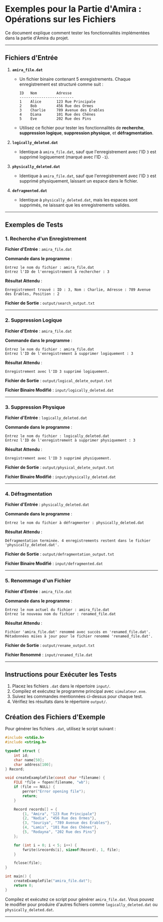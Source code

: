 # Exemples pour la Partie d'Amira : Opérations sur les Fichiers

Ce document explique comment tester les fonctionnalités implémentées dans la partie d'Amira du projet.

---

## Fichiers d'Entrée

1. **`amira_file.dat`**
   - Un fichier binaire contenant 5 enregistrements. Chaque enregistrement est structuré comme suit :
     ```
     ID   Nom         Adresse
     -------------------------
     1    Alice       123 Rue Principale
     2    Bob         456 Rue des Ormes
     3    Charlie     789 Avenue des Érables
     4    Diana       101 Rue des Chênes
     5    Eve         202 Rue des Pins
     ```
   - Utilisez ce fichier pour tester les fonctionnalités de **recherche**, **suppression logique**, **suppression physique**, et **défragmentation**.

2. **`logically_deleted.dat`**
   - Identique à `amira_file.dat`, sauf que l'enregistrement avec l'ID `3` est supprimé logiquement (marqué avec l'ID `-1`).

3. **`physically_deleted.dat`**
   - Identique à `amira_file.dat`, sauf que l'enregistrement avec l'ID `3` est supprimé physiquement, laissant un espace dans le fichier.

4. **`defragmented.dat`**
   - Identique à `physically_deleted.dat`, mais les espaces sont supprimés, ne laissant que les enregistrements valides.

---

## Exemples de Tests

### 1. Recherche d'un Enregistrement

**Fichier d'Entrée** : `amira_file.dat`

**Commande dans le programme** :
```
Entrez le nom du fichier : amira_file.dat
Entrez l'ID de l'enregistrement à rechercher : 3
```

**Résultat Attendu** :
```
Enregistrement trouvé : ID : 3, Nom : Charlie, Adresse : 789 Avenue des Érables, Position : 2
```

**Fichier de Sortie** : `output/search_output.txt`

---

### 2. Suppression Logique

**Fichier d'Entrée** : `amira_file.dat`

**Commande dans le programme** :
```
Entrez le nom du fichier : amira_file.dat
Entrez l'ID de l'enregistrement à supprimer logiquement : 3
```

**Résultat Attendu** :
```
Enregistrement avec l'ID 3 supprimé logiquement.
```

**Fichier de Sortie** : `output/logical_delete_output.txt`

**Fichier Binaire Modifié** : `input/logically_deleted.dat`

---

### 3. Suppression Physique

**Fichier d'Entrée** : `logically_deleted.dat`

**Commande dans le programme** :
```
Entrez le nom du fichier : logically_deleted.dat
Entrez l'ID de l'enregistrement à supprimer physiquement : 3
```

**Résultat Attendu** :
```
Enregistrement avec l'ID 3 supprimé physiquement.
```

**Fichier de Sortie** : `output/physical_delete_output.txt`

**Fichier Binaire Modifié** : `input/physically_deleted.dat`

---

### 4. Défragmentation

**Fichier d'Entrée** : `physically_deleted.dat`

**Commande dans le programme** :
```
Entrez le nom du fichier à défragmenter : physically_deleted.dat
```

**Résultat Attendu** :
```
Défragmentation terminée. 4 enregistrements restent dans le fichier 'physically_deleted.dat'.
```

**Fichier de Sortie** : `output/defragmentation_output.txt`

**Fichier Binaire Modifié** : `input/defragmented.dat`

---

### 5. Renommage d'un Fichier

**Fichier d'Entrée** : `amira_file.dat`

**Commande dans le programme** :
```
Entrez le nom actuel du fichier : amira_file.dat
Entrez le nouveau nom du fichier : renamed_file.dat
```

**Résultat Attendu** :
```
Fichier 'amira_file.dat' renommé avec succès en 'renamed_file.dat'.
Métadonnées mises à jour pour le fichier renommé 'renamed_file.dat'.
```

**Fichier de Sortie** : `output/rename_output.txt`

**Fichier Renommé** : `input/renamed_file.dat`

---

## Instructions pour Exécuter les Tests

1. Placez les fichiers `.dat` dans le répertoire `input/`.
2. Compilez et exécutez le programme principal avec `simulateur.exe`.
3. Suivez les commandes mentionnées ci-dessus pour chaque test.
4. Vérifiez les résultats dans le répertoire `output/`.

## Création des Fichiers d'Exemple

Pour générer les fichiers `.dat`, utilisez le script suivant :

```c
#include <stdio.h>
#include <string.h>

typedef struct {
    int id;
    char name[50];
    char address[100];
} Record;

void createExampleFile(const char *filename) {
    FILE *file = fopen(filename, "wb");
    if (file == NULL) {
        perror("Error opening file");
        return;
    }

    Record records[] = {
        {1, "Amira", "123 Rue Principale"}
        {2, "Nadia", "456 Rue des Ormes"},
        {3, "Souriya", "789 Avenue des Érables"},
        {4, "Lamis", "101 Rue des Chênes"},
        {5, "Rodayna", "202 Rue des Pins"}
    };

    for (int i = 0; i < 5; i++) {
        fwrite(&records[i], sizeof(Record), 1, file);
    }

    fclose(file);
}

int main() {
    createExampleFile("amira_file.dat");
    return 0;
}
```

Compilez et exécutez ce script pour générer `amira_file.dat`. Vous pouvez le modifier pour produire d'autres fichiers comme `logically_deleted.dat` ou `physically_deleted.dat`.

---
